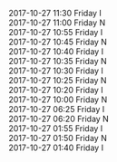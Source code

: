 2017-10-27 11:30 Friday  I  
2017-10-27 11:00 Friday  N  
2017-10-27 10:55 Friday  I  
2017-10-27 10:45 Friday  N  
2017-10-27 10:40 Friday  I  
2017-10-27 10:35 Friday  N  
2017-10-27 10:30 Friday  I  
2017-10-27 10:25 Friday  N  
2017-10-27 10:20 Friday  I  
2017-10-27 10:00 Friday  N  
2017-10-27 06:25 Friday  I  
2017-10-27 06:20 Friday  N  
2017-10-27 01:55 Friday  I  
2017-10-27 01:50 Friday  N  
2017-10-27 01:40 Friday  I  
